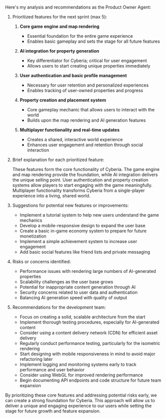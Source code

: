 Here's my analysis and recommendations as the Product Owner Agent:

1. Prioritized features for the next sprint (max 5):

    1. **Core game engine and map rendering**

        - Essential foundation for the entire game experience
        - Enables basic gameplay and sets the stage for all future features

    2. **AI integration for property generation**

        - Key differentiator for Cyberia; critical for user engagement
        - Allows users to start creating unique properties immediately

    3. **User authentication and basic profile management**

        - Necessary for user retention and personalized experiences
        - Enables tracking of user-owned properties and progress

    4. **Property creation and placement system**

        - Core gameplay mechanic that allows users to interact with the world
        - Builds upon the map rendering and AI generation features

    5. **Multiplayer functionality and real-time updates**
        - Creates a shared, interactive world experience
        - Enhances user engagement and retention through social interaction

2. Brief explanation for each prioritized feature:

    These features form the core functionality of Cyberia. The game engine and map rendering provide
    the foundation, while AI integration delivers the unique selling point. User authentication and
    property creation systems allow players to start engaging with the game meaningfully.
    Multiplayer functionality transforms Cyberia from a single-player experience into a living,
    shared world.

3. Suggestions for potential new features or improvements:

    - Implement a tutorial system to help new users understand the game mechanics
    - Develop a mobile-responsive design to expand the user base
    - Create a basic in-game economy system to prepare for future monetization
    - Implement a simple achievement system to increase user engagement
    - Add basic social features like friend lists and private messaging

4. Risks or concerns identified:

    - Performance issues with rendering large numbers of AI-generated properties
    - Scalability challenges as the user base grows
    - Potential for inappropriate content generation through AI
    - Security concerns related to user data and authentication
    - Balancing AI generation speed with quality of output

5. Recommendations for the development team:

    - Focus on creating a solid, scalable architecture from the start
    - Implement thorough testing procedures, especially for AI-generated content
    - Consider using a content delivery network (CDN) for efficient asset delivery
    - Regularly conduct performance testing, particularly for the isometric rendering
    - Start designing with mobile responsiveness in mind to avoid major refactoring later
    - Implement logging and monitoring systems early to track performance and user behavior
    - Consider using WebGL for improved rendering performance
    - Begin documenting API endpoints and code structure for future team expansion

By prioritizing these core features and addressing potential risks early, we can create a strong
foundation for Cyberia. This approach will allow us to deliver a unique and engaging experience to
our users while setting the stage for future growth and feature expansion.
